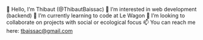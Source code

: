 👋 Hello, I’m Thibaut (@ThibautBaissac)
👀 I’m interested in web development (backend)
🌱 I’m currently learning to code at Le Wagon
💞️ I’m looking to collaborate on projects with social or ecological focus
📫 You can reach me here: tbaissac@gmail.com
